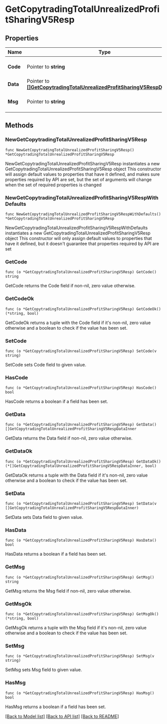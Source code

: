 # GetCopytradingTotalUnrealizedProfitSharingV5Resp

## Properties

Name | Type | Description | Notes
------------ | ------------- | ------------- | -------------
**Code** | Pointer to **string** |  | [optional] [default to ""]
**Data** | Pointer to [**[]GetCopytradingTotalUnrealizedProfitSharingV5RespDataInner**](GetCopytradingTotalUnrealizedProfitSharingV5RespDataInner.md) |  | [optional] 
**Msg** | Pointer to **string** |  | [optional] [default to ""]

## Methods

### NewGetCopytradingTotalUnrealizedProfitSharingV5Resp

`func NewGetCopytradingTotalUnrealizedProfitSharingV5Resp() *GetCopytradingTotalUnrealizedProfitSharingV5Resp`

NewGetCopytradingTotalUnrealizedProfitSharingV5Resp instantiates a new GetCopytradingTotalUnrealizedProfitSharingV5Resp object
This constructor will assign default values to properties that have it defined,
and makes sure properties required by API are set, but the set of arguments
will change when the set of required properties is changed

### NewGetCopytradingTotalUnrealizedProfitSharingV5RespWithDefaults

`func NewGetCopytradingTotalUnrealizedProfitSharingV5RespWithDefaults() *GetCopytradingTotalUnrealizedProfitSharingV5Resp`

NewGetCopytradingTotalUnrealizedProfitSharingV5RespWithDefaults instantiates a new GetCopytradingTotalUnrealizedProfitSharingV5Resp object
This constructor will only assign default values to properties that have it defined,
but it doesn't guarantee that properties required by API are set

### GetCode

`func (o *GetCopytradingTotalUnrealizedProfitSharingV5Resp) GetCode() string`

GetCode returns the Code field if non-nil, zero value otherwise.

### GetCodeOk

`func (o *GetCopytradingTotalUnrealizedProfitSharingV5Resp) GetCodeOk() (*string, bool)`

GetCodeOk returns a tuple with the Code field if it's non-nil, zero value otherwise
and a boolean to check if the value has been set.

### SetCode

`func (o *GetCopytradingTotalUnrealizedProfitSharingV5Resp) SetCode(v string)`

SetCode sets Code field to given value.

### HasCode

`func (o *GetCopytradingTotalUnrealizedProfitSharingV5Resp) HasCode() bool`

HasCode returns a boolean if a field has been set.

### GetData

`func (o *GetCopytradingTotalUnrealizedProfitSharingV5Resp) GetData() []GetCopytradingTotalUnrealizedProfitSharingV5RespDataInner`

GetData returns the Data field if non-nil, zero value otherwise.

### GetDataOk

`func (o *GetCopytradingTotalUnrealizedProfitSharingV5Resp) GetDataOk() (*[]GetCopytradingTotalUnrealizedProfitSharingV5RespDataInner, bool)`

GetDataOk returns a tuple with the Data field if it's non-nil, zero value otherwise
and a boolean to check if the value has been set.

### SetData

`func (o *GetCopytradingTotalUnrealizedProfitSharingV5Resp) SetData(v []GetCopytradingTotalUnrealizedProfitSharingV5RespDataInner)`

SetData sets Data field to given value.

### HasData

`func (o *GetCopytradingTotalUnrealizedProfitSharingV5Resp) HasData() bool`

HasData returns a boolean if a field has been set.

### GetMsg

`func (o *GetCopytradingTotalUnrealizedProfitSharingV5Resp) GetMsg() string`

GetMsg returns the Msg field if non-nil, zero value otherwise.

### GetMsgOk

`func (o *GetCopytradingTotalUnrealizedProfitSharingV5Resp) GetMsgOk() (*string, bool)`

GetMsgOk returns a tuple with the Msg field if it's non-nil, zero value otherwise
and a boolean to check if the value has been set.

### SetMsg

`func (o *GetCopytradingTotalUnrealizedProfitSharingV5Resp) SetMsg(v string)`

SetMsg sets Msg field to given value.

### HasMsg

`func (o *GetCopytradingTotalUnrealizedProfitSharingV5Resp) HasMsg() bool`

HasMsg returns a boolean if a field has been set.


[[Back to Model list]](../README.md#documentation-for-models) [[Back to API list]](../README.md#documentation-for-api-endpoints) [[Back to README]](../README.md)


